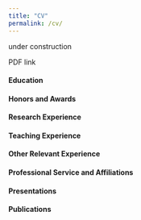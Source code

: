 ```yaml
---
title: "CV"
permalink: /cv/
---
```


under construction

PDF link

#### Education

#### Honors and Awards

#### Research Experience

#### Teaching Experience

#### Other Relevant Experience

#### Professional Service and Affiliations

#### Presentations

#### Publications

